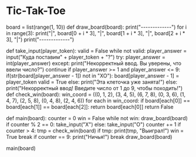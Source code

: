 # Tic-Tak-Toe

board = list(range(1, 10))
def draw_board(board):
    print("-------------")
    for i in range(3):
        print("|", board[0 + i * 3], "|", board[1 + i * 3], "|", board[2 + i * 3], "|")
        print("-------------")

def take_input(player_token):
    valid = False
    while not valid:
        player_answer = input("Куда поставим" + player_token + "?")
        try:
            player_answer = int(player_answer)
        except:
            print("Некорректный ввод. Вы уверены, что ввели число?")
            continue
        if player_answer >= 1 and player_answer <= 9:
            if(str(board[player_answer - 1]) not in "XO"):
                board[player_answer - 1] = player_token
                valid = True
            else:
                print("Эта клеточка уже занята!")
        else:
            print("Некорректный ввод! Введите число от 1 до 9, чтобы походить!")
def check_win(board):
    win_coord = ((0, 1, 2), (3, 4, 5), (6, 7, 8), (0, 3, 6), (1, 4, 7), (2, 5, 8), (0, 4, 8), (2, 4, 6))
    for each in win_coord:
        if board[each[0]] == board[each[1]] == board[each[2]]:
            return board[each[0]]
    return False

def main(board):
    counter = 0
    win = False
    while not win:
        draw_board(board)
        if counter % 2 == 0:
            take_input("X")
        else:
            take_input("O")
        counter += 1
        if counter > 4:
            tmp = check_win(board)
            if tmp:
                print(tmp, "Выиграл!")
                win = True
                break
        if counter == 9:
            print("Ничья!")
            break
    draw_board(board)

main(board)
